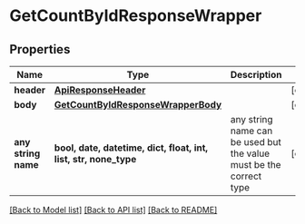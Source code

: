 # GetCountByIdResponseWrapper


## Properties
Name | Type | Description | Notes
------------ | ------------- | ------------- | -------------
**header** | [**ApiResponseHeader**](ApiResponseHeader.md) |  | [optional] 
**body** | [**GetCountByIdResponseWrapperBody**](GetCountByIdResponseWrapperBody.md) |  | [optional] 
**any string name** | **bool, date, datetime, dict, float, int, list, str, none_type** | any string name can be used but the value must be the correct type | [optional]

[[Back to Model list]](../README.md#documentation-for-models) [[Back to API list]](../README.md#documentation-for-api-endpoints) [[Back to README]](../README.md)


